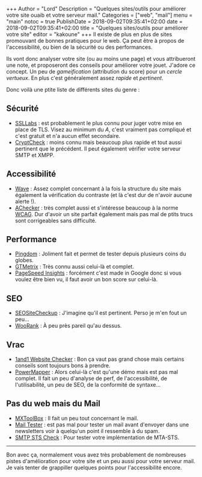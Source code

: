 +++
Author = "Lord"
Description = "Quelques sites/outils pour améliorer votre site ouaib et votre serveur mail."
Categories = ["web", "mail"]
menu = "main"
notoc = true
PublishDate = 2018-09-02T09:35:41+02:00
date = 2018-09-02T09:35:41+02:00
title = "Quelques sites/outils pour améliorer votre site"
editor = "kakoune"
+++
Il existe de plus en plus de sites promouvant de bonnes pratiques pour le web.
Ça peut être à propos de l'accessibilité, ou bien de la sécurité ou des performances.

Ils vont donc analyser votre site (ou au moins une page) et vous attribueront une note, et proposeront des conseils pour améliorer votre jouet.
J'adore ce concept.
Un peu de *gameification* (attribution du score) pour un *cercle vertueux*.
En plus c'est généralement assez *rapide* et *pertinent*.

Donc voilà une ptite liste de différents sites du genre :

## Sécurité

  - [SSLLabs](https://www.ssllabs.com/ssltest/analyze.html) : est probablement le plus connu pour juger votre mise en place de TLS. Visez au minimum du *A*, c'est vraiment pas compliqué et c'est gratuit et n'a aucun effet secondaire.
  - [CryptCheck](https://tls.imirhil.fr/) : moins connu mais beaucoup plus rapide et tout aussi pertinent que le précédent. Il peut également vérifier votre serveur SMTP et XMPP.

## Accessibilité

  - [Wave](http://wave.webaim.org/) : Assez complet concernant à la fois la structure du site mais également la vérification du contraste (et là c'est dur de n'avoir aucune alerte !).
  - [AChecker](https://achecker.ca/checker/index.php) : très complet aussi et s'intéresse beaucoup à la norme [WCAG](https://fr.wikipedia.org/wiki/WCAG). Dur d'avoir un site parfait également mais pas mal de ptits trucs sont corrigeables sans difficulté.

## Performance

  - [Pingdom](https://tools.pingdom.com/) : Joliment fait et permet de tester depuis plusieurs coins du globes.
  - [GTMetrix](https://gtmetrix.com/) : Très connu aussi celui-là et complet. 
  - [PageSpeed Insights](https://developers.google.com/speed/pagespeed/insights/) : forcément c'est made in Google donc si vous voulez être bien vu, il faut avoir un bon score sur celui-là.

## SEO

  - [SEOSiteCheckup](https://seositecheckup.com/) : J'imagine qu'il est pertinent. Perso je m'en fout un peu…
  - [WooRank](https://www.woorank.com/) : À peu près pareil qu'au dessus.

## Vrac

  - [1and1 Website Checker](https://www.1and1.com/website-checker) : Bon ça vaut pas grand chose mais certains conseils sont toujours bons à prendre.
  - [PowerMapper](https://try.powermapper.com/Demo/SortSite) : Alors celui-là c'est qu'une démo mais est pas mal complet. Il fait un peu d'analyse de perf, de l'accessibilité, de l'utilisabilité, un peu de SEO, de la conformité de syntaxe…

## Pas du web mais du Mail

  - [MXToolBox](https://mxtoolbox.com/) : Il fait un peu tout concernant le mail.
  - [Mail Tester](https://www.mail-tester.com/) : est pas mal pour tester un mail avant d'envoyer dans une newsletters voir à quelqu'un point il ressemble à du spam.
  - [SMTP STS Check](https://www.fraudmarc.com/smtp-mta-sts-policy-check-2/) : Pour tester votre implémentation de MTA-STS.

-------------------------

Bon avec ça, normalement vous avez très probablement de nombreuses pistes d'amélioration pour votre site et un peu aussi pour votre serveur mail.
Je vais tenter de grappiller quelques points pour l'accessibilité encore.
